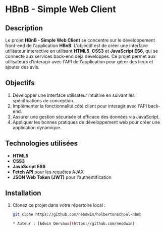 # HBnB - Simple Web Client

## Description

Le projet **HBnB - Simple Web Client** se concentre sur le développement front-end de l'application **HBnB**. L'objectif est de créer une interface utilisateur interactive en utilisant **HTML5**, **CSS3** et **JavaScript ES6**, qui se connecte aux services back-end déjà développés. Ce projet permet aux utilisateurs d'interagir avec l'API de l'application pour gérer des lieux et ajouter des avis.

## Objectifs

1. Développer une interface utilisateur intuitive en suivant les spécifications de conception.
2. Implémenter la fonctionnalité côté client pour interagir avec l'API back-end.
3. Assurer une gestion sécurisée et efficace des données via JavaScript.
4. Appliquer les bonnes pratiques de développement web pour créer une application dynamique.

## Technologies utilisées

- **HTML5**
- **CSS3**
- **JavaScript ES6**
- **Fetch API** pour les requêtes AJAX
- **JSON Web Token (JWT)** pour l'authentification

## Installation

1. Clonez ce projet dans votre répertoire local :

   ```bash
   git clone https://github.com/neodwin/holbertonschool-hbnb

   * Auteur : [Edwin Dervaux](https://github.com/neodwin)
